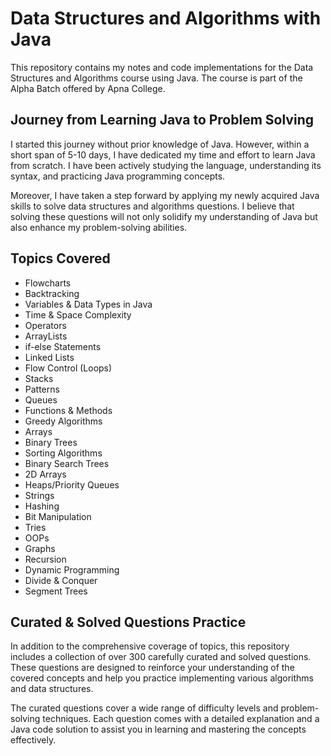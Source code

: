 # Data Structures and Algorithms with Java

This repository contains my notes and code implementations for the Data Structures and Algorithms course using Java. The course is part of the Alpha Batch offered by Apna College.

## Journey from Learning Java to Problem Solving

I started this journey without prior knowledge of Java. However, within a short span of 5-10 days, I have dedicated my time and effort to learn Java from scratch. I have been actively studying the language, understanding its syntax, and practicing Java programming concepts.

Moreover, I have taken a step forward by applying my newly acquired Java skills to solve data structures and algorithms questions. I believe that solving these questions will not only solidify my understanding of Java but also enhance my problem-solving abilities.


## Topics Covered

- Flowcharts
- Backtracking
- Variables & Data Types in Java
- Time & Space Complexity
- Operators
- ArrayLists
- if-else Statements
- Linked Lists
- Flow Control (Loops)
- Stacks
- Patterns
- Queues
- Functions & Methods
- Greedy Algorithms
- Arrays
- Binary Trees
- Sorting Algorithms
- Binary Search Trees
- 2D Arrays
- Heaps/Priority Queues
- Strings
- Hashing
- Bit Manipulation
- Tries
- OOPs
- Graphs
- Recursion
- Dynamic Programming
- Divide & Conquer
- Segment Trees


## Curated & Solved Questions Practice

In addition to the comprehensive coverage of topics, this repository includes a collection of over 300 carefully curated and solved questions. These questions are designed to reinforce your understanding of the covered concepts and help you practice implementing various algorithms and data structures.

The curated questions cover a wide range of difficulty levels and problem-solving techniques. Each question comes with a detailed explanation and a Java code solution to assist you in learning and mastering the concepts effectively.

